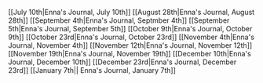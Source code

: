[[July 10th|Enna's Journal, July 10th]]
[[August 28th|Enna's Journal, August 28th]]
[[September 4th|Enna's Journal, Septmber 4th]]
[[September 5th|Enna's Journal, September 5th]]
[[October 9th|Enna's Journal, October 9th]]
[[October 23rd|Enna's Journal, October 23rd]]
[[November 4th|Enna's Journal, November 4th]]
[[November 12th|Enna's Journal, November 12th]]
[[November 19th|Enna's Journal, November 19th]]
[[December 10th|Enna's Journal, December 10th]]
[[December 23rd|Enna's Journal, December 23rd]]
[[January 7th|| Enna's Journal, January 7th]]